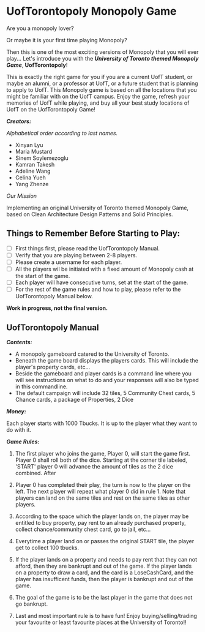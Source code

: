 # UofTorontopoly Monopoly Game

Are you a monopoly lover?

Or maybe it is your first time playing Monopoly?

Then this is one of the most exciting versions of Monopoly that you will ever play...
Let's introduce you with the ***University of Toronto themed Monopoly Game***, **UofTorontopoly**!

This is exactly the right game for you if you are a current UofT student, or maybe an alumni,
or a professor at UofT, or a future student that is planning to apply
to UofT. This Monopoly game is based on all the locations
that you might be familiar with on the UofT campus. Enjoy the game,
refresh your memories of UofT while playing, and buy all your
best study locations of UofT on the UofTorontopoly Game!


***Creators:***

*Alphabetical order according to last names.*

* Xinyan Lyu
* Maria Mustard
* Sinem Soylemezoglu
* Kamran Takesh
* Adeline Wang
* Celina Yueh
* Yang Zhenze

*Our Mission*

Implementing an original University of Toronto themed Monopoly Game,
based on Clean Architecture Design Patterns and Solid Principles.

## Things to Remember Before Starting to Play:
- [ ] First things first, please read the UofTorontopoly Manual.
- [ ] Verify that you are playing between 2-8 players.
- [ ] Please create a username for each player.
- [ ] All the players wil be initiated with a fixed amount of Monopoly cash at the start of the game.
- [ ] Each player will have consecutive turns, set at the start of the game.
- [ ] For the rest of the game rules and how to play, please refer to the UofTorontopoly Manual below.

**Work in progress, not the final version.**

## UofTorontopoly Manual

***Contents:***

- A monopoly gameboard catered to the University of Toronto.
- Beneath the game board displays the players cards. This will
  include the player's property cards, etc...
- Beside the gameboard and player cards is a command line where you will see instructions on what to do and your
  responses will also be typed in this commandline.
- The default campaign will include 32 tiles, 5 Community Chest cards, 5 Chance cards, a package of Properties, 2 Dice

***Money:***

Each player starts with 1000 Tbucks. It is up to the player what they want to do with it.

***Game Rules:***

1. The first player who joins the game, Player 0, will start the game first. Player 0 shall roll both of the dice.
   Starting at the corner tile labeled, 'START' player 0 will advance the amount of tiles as the 2 dice combined. After

2. Player 0 has completed their play, the turn is now to the player on the left. The next player will repeat what
   player 0 did in rule 1. Note that players can land on the same tiles and rest on the same tiles as other players.

3. According to the space which the player lands on, the player may be entitled to buy property, pay rent to an already
   purchased property, collect chance/community chest card, go to jail, etc...

4. Everytime a player land on or passes the original START tile, the player get to collect 100 tbucks.

5. If the player lands on a property and needs to pay rent that they can not afford, then they are bankrupt and out of
   the game. If the player lands on a property to draw a card, and the card is a LoseCashCard, and the player has
   insufficent funds, then the player is bankrupt and out of the game.

6. The goal of the game is to be the last player in the game that does not go bankrupt.

7. Last and most important rule is to have fun! Enjoy buying/selling/trading your favourite or least favourite
   places at the University of Toronto!!
